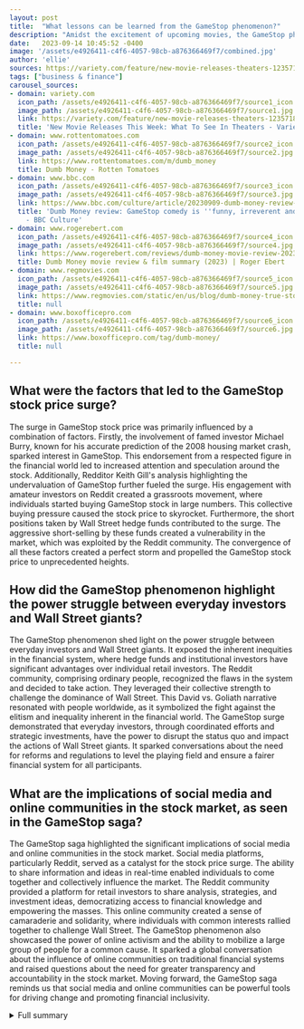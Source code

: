 ```yaml
---
layout: post
title:  "What lessons can be learned from the GameStop phenomenon?"
description: "Amidst the excitement of upcoming movies, the GameStop phenomenon stands out as a true David vs. Goliath tale. This incredible saga tells the story of everyday people challenging the status quo and making headlines around the world. From the Hollywood adaptation to the significance of the social media-driven movement, the GameStop phenomenon is a captivating reminder that anything is possible when ordinary people come together for a common cause."
date:   2023-09-14 10:45:52 -0400
image: '/assets/e4926411-c4f6-4057-98cb-a876366469f7/combined.jpg'
author: 'ellie'
sources: https://variety.com/feature/new-movie-releases-theaters-1235718020/ https://www.regmovies.com/static/en/us/blog/dumb-money-true-story-explained https://www.rottentomatoes.com/m/dumb_money https://www.bbc.com/culture/article/20230909-dumb-money-review-gamestop-comedy-is-funny-irreverent-and-crowd-pleasing https://www.rogerebert.com/reviews/dumb-money-movie-review-2023 https://www.boxofficepro.com/tag/dumb-money/
tags: ["business & finance"]
carousel_sources:
- domain: variety.com
  icon_path: /assets/e4926411-c4f6-4057-98cb-a876366469f7/source1_icon.jpg
  image_path: /assets/e4926411-c4f6-4057-98cb-a876366469f7/source1.jpg
  link: https://variety.com/feature/new-movie-releases-theaters-1235718020/
  title: 'New Movie Releases This Week: What To See In Theaters - Variety'
- domain: www.rottentomatoes.com
  icon_path: /assets/e4926411-c4f6-4057-98cb-a876366469f7/source2_icon.jpg
  image_path: /assets/e4926411-c4f6-4057-98cb-a876366469f7/source2.jpg
  link: https://www.rottentomatoes.com/m/dumb_money
  title: Dumb Money - Rotten Tomatoes
- domain: www.bbc.com
  icon_path: /assets/e4926411-c4f6-4057-98cb-a876366469f7/source3_icon.jpg
  image_path: /assets/e4926411-c4f6-4057-98cb-a876366469f7/source3.jpg
  link: https://www.bbc.com/culture/article/20230909-dumb-money-review-gamestop-comedy-is-funny-irreverent-and-crowd-pleasing
  title: 'Dumb Money review: GameStop comedy is ''funny, irreverent and crowd-pleasing''
    - BBC Culture'
- domain: www.rogerebert.com
  icon_path: /assets/e4926411-c4f6-4057-98cb-a876366469f7/source4_icon.jpg
  image_path: /assets/e4926411-c4f6-4057-98cb-a876366469f7/source4.jpg
  link: https://www.rogerebert.com/reviews/dumb-money-movie-review-2023
  title: Dumb Money movie review & film summary (2023) | Roger Ebert
- domain: www.regmovies.com
  icon_path: /assets/e4926411-c4f6-4057-98cb-a876366469f7/source5_icon.jpg
  image_path: /assets/e4926411-c4f6-4057-98cb-a876366469f7/source5.jpg
  link: https://www.regmovies.com/static/en/us/blog/dumb-money-true-story-explained
  title: null
- domain: www.boxofficepro.com
  icon_path: /assets/e4926411-c4f6-4057-98cb-a876366469f7/source6_icon.jpg
  image_path: /assets/e4926411-c4f6-4057-98cb-a876366469f7/source6.jpg
  link: https://www.boxofficepro.com/tag/dumb-money/
  title: null

---
```


## What were the factors that led to the GameStop stock price surge?
The surge in GameStop stock price was primarily influenced by a combination of factors. Firstly, the involvement of famed investor Michael Burry, known for his accurate prediction of the 2008 housing market crash, sparked interest in GameStop. This endorsement from a respected figure in the financial world led to increased attention and speculation around the stock. Additionally, Redditor Keith Gill's analysis highlighting the undervaluation of GameStop further fueled the surge. His engagement with amateur investors on Reddit created a grassroots movement, where individuals started buying GameStop stock in large numbers. This collective buying pressure caused the stock price to skyrocket. Furthermore, the short positions taken by Wall Street hedge funds contributed to the surge. The aggressive short-selling by these funds created a vulnerability in the market, which was exploited by the Reddit community. The convergence of all these factors created a perfect storm and propelled the GameStop stock price to unprecedented heights.

## How did the GameStop phenomenon highlight the power struggle between everyday investors and Wall Street giants?
The GameStop phenomenon shed light on the power struggle between everyday investors and Wall Street giants. It exposed the inherent inequities in the financial system, where hedge funds and institutional investors have significant advantages over individual retail investors. The Reddit community, comprising ordinary people, recognized the flaws in the system and decided to take action. They leveraged their collective strength to challenge the dominance of Wall Street. This David vs. Goliath narrative resonated with people worldwide, as it symbolized the fight against the elitism and inequality inherent in the financial world. The GameStop surge demonstrated that everyday investors, through coordinated efforts and strategic investments, have the power to disrupt the status quo and impact the actions of Wall Street giants. It sparked conversations about the need for reforms and regulations to level the playing field and ensure a fairer financial system for all participants.

## What are the implications of social media and online communities in the stock market, as seen in the GameStop saga?
The GameStop saga highlighted the significant implications of social media and online communities in the stock market. Social media platforms, particularly Reddit, served as a catalyst for the stock price surge. The ability to share information and ideas in real-time enabled individuals to come together and collectively influence the market. The Reddit community provided a platform for retail investors to share analysis, strategies, and investment ideas, democratizing access to financial knowledge and empowering the masses. This online community created a sense of camaraderie and solidarity, where individuals with common interests rallied together to challenge Wall Street. The GameStop phenomenon also showcased the power of online activism and the ability to mobilize a large group of people for a common cause. It sparked a global conversation about the influence of online communities on traditional financial systems and raised questions about the need for greater transparency and accountability in the stock market. Moving forward, the GameStop saga reminds us that social media and online communities can be powerful tools for driving change and promoting financial inclusivity.



<details>
  <summary>Full summary</summary>
<p>It's not always easy to find out which movies are hitting theaters each week, especially as the ongoing Hollywood strikes have led to many release date changes. With awards season starting to heat up, there are more dramas and prestige productions in theaters for the next few months. Meanwhile October will bring a wealth of scary fare, while November and December will see family-friendly films and crowd-pleasers for the holidays.</p>
<p>However, amidst the excitement of upcoming movies, one story stands out as a true David vs. Goliath tale - the GameStop phenomenon. This incredible saga began when Michael Burry, the famous investor known for predicting the 2008 housing market crash, took an interest in GameStop, the struggling mall video game store.</p>
<p>The events unfolded rapidly as Redditor Keith Gill, also known as Roaring Kitty, presented evidence suggesting that GameStop was undervalued. This caught the attention of amateur investors on Reddit, who began buying up GameStop stock, causing the stock price to rise due to the buying pressure.</p>
<p>In the midst of this frenzy, Wall Street hedge funds took short positions against GameStop, hoping to profit from its expected decline. However, they soon incurred losses of around $6 billion as the stock price continued to surge. The situation became even more controversial when trading app Robinhood froze GameStop trading, leading to accusations of market manipulation.</p>
<p>The GameStop saga gained further attention when Hollywood adapted the story into the movie 'Dumb Money.' The film, which premiered on September 22nd, tells the insane true story of everyday people who flipped the script on Wall Street and got rich by turning GameStop into the world's hottest company.</p>
<p>'Dumb Money' stars Paul Dano as Keith Gill, the relatively unknown personality on the Reddit channel wallstreetbets who orchestrated the short squeeze against GameStop. The cast also includes Shailene Woodley, Pete Davidson, America Ferrera, Anthony Ramos, Talia Ryder, Myha'la Herrold, Seth Rogen, Vincent D'Onofrio, Sebastian Stan, and Nick Offerman.</p>
<p>Director Craig Gillespie successfully manages the ensemble cast and provides necessary information and character development. However, some viewers feel that the movie could have delved deeper into the dynamics and impacts of the financial shift.</p>
<p>The GameStop phenomenon highlighted the forces of inequity and the impact of the pandemic. Questions were raised about the power struggle between everyday investors and Wall Street giants, as well as the implications of social media and online communities in the stock market.</p>
<p>Sony's film adaptation of the GameStop saga aims to capture the excitement and drama surrounding the meme stock phenomenon. Directed by Craig Gillespie, the movie offers a thrilling look into the world of retail investors taking on Wall Street's biggest players.</p>
<p>Overall, the GameStop phenomenon and the 'Dumb Money' movie tell a captivating story of how a group of enthusiastic investors challenged the status quo and made headlines around the world. This David vs. Goliath tale reminds us that anything is possible when ordinary people come together for a common cause.</p>
</details>
